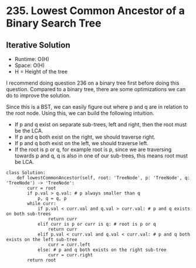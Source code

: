 # 235. Lowest Common Ancestor of a Binary Search Tree

## Iterative Solution

- Runtime: O(H)
- Space: O(H)
- H = Height of the tree

I recommend doing question 236 on a binary tree first before doing this question.
Compared to a binary tree, there are some optimizations we can do to improve the solution.

Since this is a BST, we can easily figure out where p and q are in relation to the root node.
Using this, we can build the following intuition.
- If p and q exist on separate sub-trees, left and right, then the root must be the LCA.
- If p and q both exist on the right, we should traverse right.
- If p and q both exist on the left, we should traverse left.
- If the root is p or q, for example root is p, since we are traversing towards p and q, q is also in one of our sub-trees, this means root must be LCA.

```
class Solution:
    def lowestCommonAncestor(self, root: 'TreeNode', p: 'TreeNode', q: 'TreeNode') -> 'TreeNode':
        curr = root
        if p.val > q.val: # p always smaller than q
            p, q = q, p
        while curr:
            if p.val < curr.val and q.val > curr.val: # p and q exists on both sub-trees
                return curr
            elif curr is p or curr is q: # root is p or q
                return curr
            elif p.val < curr.val and q.val < curr.val: # p and q both exists on the left sub-tree
                curr = curr.left
            else: # p and q both exists on the right sub-tree
                curr = curr.right
        return root
```
